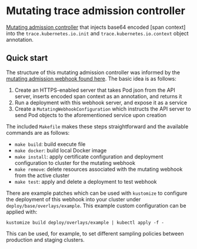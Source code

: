 # Mutating trace admission controller

[Mutating admission controller](https://kubernetes.io/docs/reference/access-authn-authz/admission-controllers/#mutatingadmissionwebhook) that injects base64 encoded [span context] into the `trace.kubernetes.io.init` and `trace.kubernetes.io.context` object annotation.

## Quick start

The structure of this mutating admission controller was informed by the [mutating admission webhook found here](https://github.com/morvencao/kube-mutating-webhook-tutorial). The basic idea is as follows:

1) Create an HTTPS-enabled server that takes Pod json from the API server, inserts encoded span context as an annotation, and returns it
2) Run a deployment with this webhook server, and expose it as a service
3) Create a `MutatingWebhookConfiguration` which instructs the API server to send Pod objects to the aforementioned service upon creation

The included `Makefile` makes these steps straightforward and the available commands are as follows:

* `make build`: build execute file
* `make docker`: build local Docker image
* `make install`: apply certificate configuration and deployment configuration to cluster for the mutating webhook
* `make remove`: delete resources associated with the mutating webhook from the active cluster
* `make test`: apply and delete a deployment to test webhook

There are example patches which can be used with `kustomize` to configure the deployment of this webhook into your cluster under `deploy/base/overlays/example`. This example custom configuration can be applied with:

`kustomize build deploy/overlays/example | kubectl apply -f -`

This can be used, for example, to set different sampling policies between production and staging clusters.
